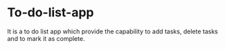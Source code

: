 # To-do-list-app
It is a to do list app which provide the capability to add tasks, delete tasks and to mark it as complete.
